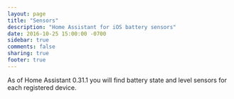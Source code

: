 ```yaml
---
layout: page
title: "Sensors"
description: "Home Assistant for iOS battery sensors"
date: 2016-10-25 15:00:00 -0700
sidebar: true
comments: false
sharing: true
footer: true
---
```


As of Home Assistant 0.31.1 you will find battery state and level sensors for each registered device.
